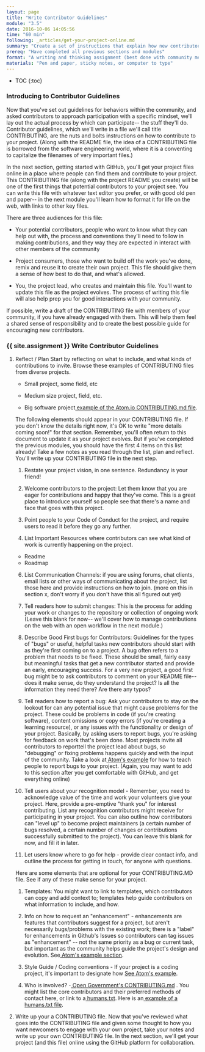 ```yaml
---
layout: page
title: "Write Contributor Guidelines"
module: "3.5"
date: 2016-10-06 14:05:56
time: "60 min"
following: _articles/get-your-project-online.md
summary: "Create a set of instructions that explain how new contributors can help out on your project."
prereq: "Have completed all previous sections and modules"
format: "A writing and thinking assignment (best done with community members, if available)"
materials: "Pen and paper, sticky notes, or computer to type"
---
```

* TOC
{:toc}

### Introducing to Contributor Guidelines

Now that you've set out guidelines for behaviors within the community, and asked contributors to approach participation with a specific mindset, we'll lay out the actual process by which can participate-- the stuff they'll do.  Contributor guidelines, which we'll write in a file we'll call title CONTRIBUTING, are the nuts and bolts instructions on how to contribute to your project. (Along with the README file, the idea of a  CONTRIBUTING file is borrowed from the software engineering world, where it is a conventing to capitalize the filenames of very important files.)

In the next section, getting started with GitHub, you'll get your project files online in a place where people can find them and contribute to your project. This CONTRIBUTING file (along with the project README you create) will be one of the first things that potential contributors to your project see.  You can write this file with whatever text editor you prefer, or with good old pen and paper-- in the next module you'll learn how to format it for life on the web, with links to other key files.

There are three audiences for this file:

-   Your potential contributors, people who want to know what they can help out with, the process and conventions they'll need to follow in making contributions, and they way they are expected in interact with other members of the community

-   Project consumers, those who want to build off the work you've done, remix and reuse it to create their own project. This file should give them a sense of how best to do that, and what's allowed.

-   You, the project lead, who creates and maintain this file. You'll want to update this file as the project evolves. The process of writing this file will also help prep you for good interactions with your community.

If possible, write a draft of the CONTRIBUTING file with members of your community,  if you have already engaged with them.  This will help them feel a shared sense of responsibility and to create the best possible guide for encouraging new contributors.

### {{ site.assignment }} Write Contributor Guidelines

1.  Reflect / Plan
    Start by reflecting on what to include, and what kinds of contributions to invite. Browse these examples of CONTRIBUTING files from diverse projects.

    -   Small project, some field, etc

    -   Medium size project, field, etc.

    -   Big software project[  example of the Atom.io CONTRIBUTING.md file](https://github.com/atom/atom/blob/master/CONTRIBUTING.md).

    The following elements should appear in your CONTRIBUTING file. If you don't know the details right now, it's OK to write "more details coming soon!" for that section. Remember, you'll often return to this document to update it as your project evolves. But if you've completed the previous modules, you should have the first 4 items on this list already! Take a few notes as you read through the list, plan and reflect. You'll write up your CONTRIBUTING file in the next step.

    1.  Restate your project vision, in one sentence. Redundancy is your friend!

    2.  Welcome contributors to the project: Let them know that you are eager for contributions and happy that they've come. This is a great place to introduce yourself so people see that there's a name and face that goes with this project.

    3.  Point people to your Code of Conduct for the project, and require users to read it before they go any further.

    4.  List Important Resources where contributors can see what kind of work is currently happening on the project.
      * Readme
      * Roadmap

    6.  List Communication Channels: if you are using forums, chat clients, email lists or other ways of communicating about the project, list those here and provide instructions on how to join. (more on this in section x, don't worry if you don't have this all figured out yet)

    7.  Tell readers how to submit changes: This is the process for adding your work or changes to the repository or collection of ongoing work (Leave this blank for now-- we'll cover how to manage contributions  on the web with an open workflow in the next module.)

    8.  Describe Good First bugs for Contributors:  Guidelines for the types of "bugs" or useful, helpful tasks new contributors should start with as they're first coming on to a project. A bug often refers to a problem that needs to be fixed. These should be small, fairly easy but meaningful tasks that get a new contributor started and provide an early, encouraging success.  For a very new project, a good first bug might be to ask contributors to comment on your README file-- does it make sense, do they understand the project? Is all the information they need there? Are there any typos?

    9.  Tell readers how to report a bug: Ask your contributors to stay on the lookout for can any potential issue that might cause problems for the project. These could be problems in code (if you're creating software), content omissions or copy errors (if you're creating a learning resource), or any issues with the functionality or design of your project. Basically, by asking users to report bugs, you're asking for feedback on work that's been done. Most projects invite all contributors to reporttell the project lead about bugs, so "debugging" or fixing problems happens quickly and with the input of the community. Take a look at[  Atom's example](https://github.com/atom/atom/blob/master/CONTRIBUTING.md#reporting-bugs) for how to teach people to report bugs to your project. (Again, you may want to add to this section after you get comfortable with GitHub, and get everything online)

    10. Tell users about your recognition model - Remember, you need to acknowledge value of the time and work your volunteers give your project. Here, provide a pre-emptive "thank you" for interest contributing. List any recognition contributors might receive for participating in your project. You can also outline how contributors can "level up" to become project maintainers (a certain number of bugs resolved, a certain number of changes or contributions successfully submitted to the project). You can leave this blank for now, and fill it in later.

    11. Let users know where to go for help - provide clear contact info, and outline the process for getting in touch, for anyone with questions.

    Here are some elements that are optional for your CONTRIBUTING.MD file. See if any of these make sense for your project.

    1.  Templates: You might want to link to templates, which contributors can copy and add context to; templates help guide contributors on what information to include, and how.

    2.  Info on how to request an "enhancement" - enhancements are features that contributors suggest for a project, but aren't necessarily bugs/problems with the existing work; there is a "label" for enhancements in Github's Issues so contributors can tag issues as "enhancement" -- not the same priority as a bug or current task, but important as the community helps guide the project's design and evolution.  See[  Atom's example section](https://github.com/atom/atom/blob/master/CONTRIBUTING.md#suggesting-enhancements).

    3.  Style Guide / Coding conventions - If your project is a coding project, it's important to designate how [ See Atom's example](https://github.com/atom/atom/blob/master/CONTRIBUTING.md#styleguides).

    4.  Who is involved? -[  Open Government's CONTRIBUTING.md](https://github.com/opengovernment/opengovernment/blob/master/CONTRIBUTING.md) . You might list the core contributors and their preferred methods of contact here, or link to a[  humans.txt](http://humanstxt.org/). Here is an[  example of a humans.txt file](http://www.stereosemantics.com/humans.txt).

2. Write up your a CONTRIBUTING file. Now that you've reviewed what goes into the CONTRIBUTING file and given some thought to how you want newcomers to engage with your own project, take your notes and write up your own CONTRIBUTING file. In the next section, we'll get your project (and this file) online using the GitHub platform for collaboration.